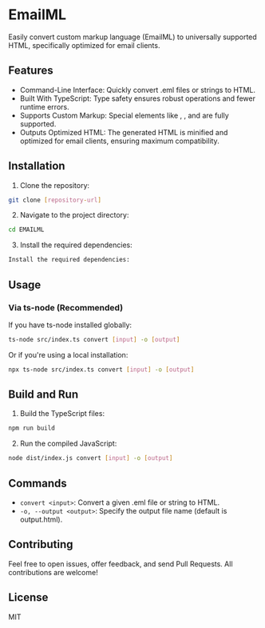 # EmailML

Easily convert custom markup language (EmailML) to universally supported HTML, specifically optimized for email clients.

## Features

- Command-Line Interface: Quickly convert .eml files or strings to HTML.
- Built With TypeScript: Type safety ensures robust operations and fewer runtime errors.
- Supports Custom Markup: Special elements like <container>, <text>, and <grid> are fully supported.
- Outputs Optimized HTML: The generated HTML is minified and optimized for email clients, ensuring maximum compatibility.

## Installation

1. Clone the repository:

```bash
git clone [repository-url]
```

2. Navigate to the project directory:

```bash
cd EMAILML
```

3. Install the required dependencies:

```bash
Install the required dependencies:
```

## Usage

### Via ts-node (Recommended)

If you have ts-node installed globally:

```bash
ts-node src/index.ts convert [input] -o [output]
```

Or if you're using a local installation:

```bash
npx ts-node src/index.ts convert [input] -o [output]
```

## Build and Run

1. Build the TypeScript files:

```bash
npm run build
```

2. Run the compiled JavaScript:

```bash
node dist/index.js convert [input] -o [output]
```

## Commands

- `convert <input>`: Convert a given .eml file or string to HTML.
- `-o, --output <output>`: Specify the output file name (default is output.html).

## Contributing

Feel free to open issues, offer feedback, and send Pull Requests. All contributions are welcome!

## License

MIT
